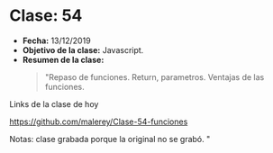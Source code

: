 # Clase: 54

- **Fecha:** 13/12/2019
- **Objetivo de la clase:** Javascript.
- **Resumen de la clase:**
  > "Repaso de funciones. Return, parametros. Ventajas de las funciones.

Links de la clase de hoy

https://github.com/malerey/Clase-54-funciones

Notas: clase grabada porque la original no se grabó. "
